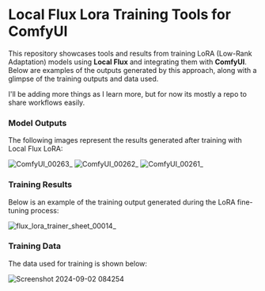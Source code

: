 # Local Flux Lora Training Tools for ComfyUI

This repository showcases tools and results from training LoRA (Low-Rank Adaptation) models using **Local Flux** and integrating them with **ComfyUI**. Below are examples of the outputs generated by this approach, along with a glimpse of the training outputs and data used.

I'll be adding more things as I learn more, but for now its mostly a repo to share workflows easily.

### Model Outputs

The following images represent the results generated after training with Local Flux LoRA:

![ComfyUI_00263_](https://github.com/user-attachments/assets/bf68edb0-5a4c-48eb-bcd8-822a26e8d751)
![ComfyUI_00262_](https://github.com/user-attachments/assets/360aa88d-0860-4f07-8409-e1db9f0bd47e)
![ComfyUI_00261_](https://github.com/user-attachments/assets/cc515898-9097-4e25-8b53-9fda0f73f8f3)

### Training Results

Below is an example of the training output generated during the LoRA fine-tuning process:

![flux_lora_trainer_sheet_00014_](https://github.com/user-attachments/assets/9cfa5b7e-ba9a-4c5c-86e6-32e86ed66054)

### Training Data

The data used for training is shown below:

![Screenshot 2024-09-02 084254](https://github.com/user-attachments/assets/91ba71e4-73e0-4cbf-9563-3243d3be67c7)
